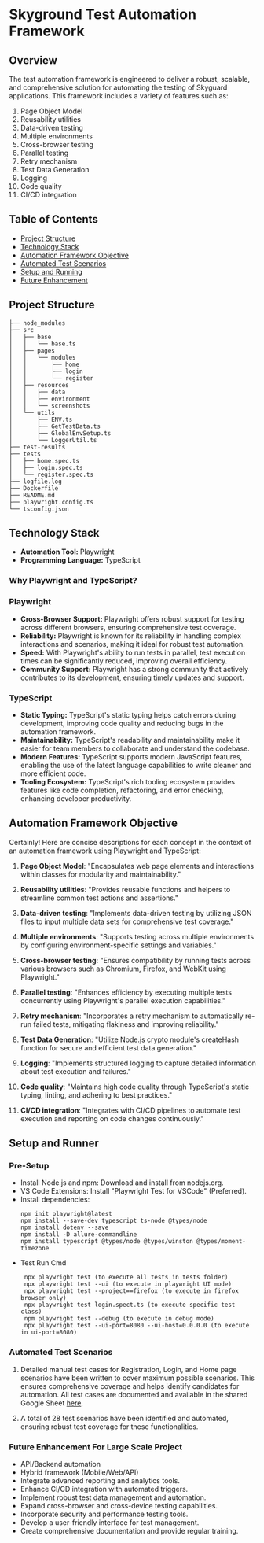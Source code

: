 # Skyground Test Automation Framework

## Overview
The test automation framework is engineered to deliver a robust, scalable, and comprehensive solution for automating the testing of Skyguard applications. This framework includes a variety of features such as:

1. Page Object Model
2. Reusability utilities
3. Data-driven testing
4. Multiple environments
5. Cross-browser testing
6. Parallel testing
7. Retry mechanism
8. Test Data Generation
8. Logging
9. Code quality
10. CI/CD integration

## Table of Contents
- [Project Structure](#project-structure)
- [Technology Stack](#technology-stack)
- [Automation Framework Objective](#automation-framework-objective)
- [Automated Test Scenarios](#automated-test-scenarios)
- [Setup and Running](#setup-and-running)
- [Future Enhancement](#future-enhancement)

## Project Structure
```
├── node_modules
├── src
│   ├── base
│   │   └── base.ts
│   ├── pages
│   │   └── modules
│   │       ├── home
│   │       ├── login
│   │       └── register
│   ├── resources
│   │   ├── data
│   │   ├── environment
│   │   └── screenshots
│   └── utils
│       ├── ENV.ts
│       ├── GetTestData.ts
│       ├── GlobalEnvSetup.ts
│       └── LoggerUtil.ts
├── test-results
├── tests
│   ├── home.spec.ts
│   ├── login.spec.ts
│   └── register.spec.ts
├── logfile.log
├── Dockerfile
├── README.md
├── playwright.config.ts
└── tsconfig.json
```

## Technology Stack
- **Automation Tool:** Playwright
- **Programming Language:** TypeScript

### Why Playwright and TypeScript?
### Playwright
- **Cross-Browser Support:** Playwright offers robust support for testing across different browsers, ensuring comprehensive test coverage.
- **Reliability:** Playwright is known for its reliability in handling complex interactions and scenarios, making it ideal for robust test automation.
- **Speed:** With Playwright's ability to run tests in parallel, test execution times can be significantly reduced, improving overall efficiency.
- **Community Support:** Playwright has a strong community that actively contributes to its development, ensuring timely updates and support.

### TypeScript
- **Static Typing:** TypeScript's static typing helps catch errors during development, improving code quality and reducing bugs in the automation framework.
- **Maintainability:** TypeScript's readability and maintainability make it easier for team members to collaborate and understand the codebase.
- **Modern Features:** TypeScript supports modern JavaScript features, enabling the use of the latest language capabilities to write cleaner and more efficient code.
- **Tooling Ecosystem:** TypeScript's rich tooling ecosystem provides features like code completion, refactoring, and error checking, enhancing developer productivity.

## Automation Framework Objective
Certainly! Here are concise descriptions for each concept in the context of an automation framework using Playwright and TypeScript:

1. **Page Object Model**: 
   "Encapsulates web page elements and interactions within classes for modularity and maintainability."

2. **Reusability utilities**: 
   "Provides reusable functions and helpers to streamline common test actions and assertions."

3. **Data-driven testing**: 
   "Implements data-driven testing by utilizing JSON files to input multiple data sets for comprehensive test coverage."

4. **Multiple environments**: 
   "Supports testing across multiple environments by configuring environment-specific settings and variables."

5. **Cross-browser testing**: 
   "Ensures compatibility by running tests across various browsers such as Chromium, Firefox, and WebKit using Playwright."

6. **Parallel testing**: 
   "Enhances efficiency by executing multiple tests concurrently using Playwright's parallel execution capabilities."

7. **Retry mechanism**: 
   "Incorporates a retry mechanism to automatically re-run failed tests, mitigating flakiness and improving reliability."

8. **Test Data Generation**: 
    "Utilize Node.js crypto module's createHash function for secure and efficient test data generation."

8. **Logging**: 
   "Implements structured logging to capture detailed information about test execution and failures."

9. **Code quality**: 
   "Maintains high code quality through TypeScript's static typing, linting, and adhering to best practices."

10. **CI/CD integration**: 
    "Integrates with CI/CD pipelines to automate test execution and reporting on code changes continuously."

## Setup and Runner
### Pre-Setup
- Install Node.js and npm: Download and install from nodejs.org.
- VS Code Extensions: Install "Playwright Test for VSCode" (Preferred).
- Install dependencies:
   ```terminal
   npm init playwright@latest
   npm install --save-dev typescript ts-node @types/node
   npm install dotenv --save
   npm install -D allure-commandline
   npm install typescript @types/node @types/winston @types/moment-timezone
   ```
- Test Run Cmd
  ```terminal
   npx playwright test (to execute all tests in tests folder)
   npx playwright test --ui (to execute in playwright UI mode)
   npx playwright test --project==firefox (to execute in firefox browser only)
   npx playwright test login.spect.ts (to execute specific test class)
   npm playwright test --debug (to execute in debug mode)
   npx playwright test --ui-port=8080 --ui-host=0.0.0.0 (to execute in ui-port=8080)
   ```
### Automated Test Scenarios

1. Detailed manual test cases for Registration, Login, and Home page scenarios have been written to cover maximum possible scenarios. This ensures comprehensive coverage and helps identify candidates for automation. All test cases are documented and available in the shared Google Sheet [here](#).

2. A total of 28 test scenarios have been identified and automated, ensuring robust test coverage for these functionalities.

### Future Enhancement For Large Scale Project
- API/Backend automation
- Hybrid framework (Mobile/Web/API)
- Integrate advanced reporting and analytics tools.
- Enhance CI/CD integration with automated triggers.
- Implement robust test data management and automation.
- Expand cross-browser and cross-device testing capabilities.
- Incorporate security and performance testing tools.
- Develop a user-friendly interface for test management.
- Create comprehensive documentation and provide regular training.


